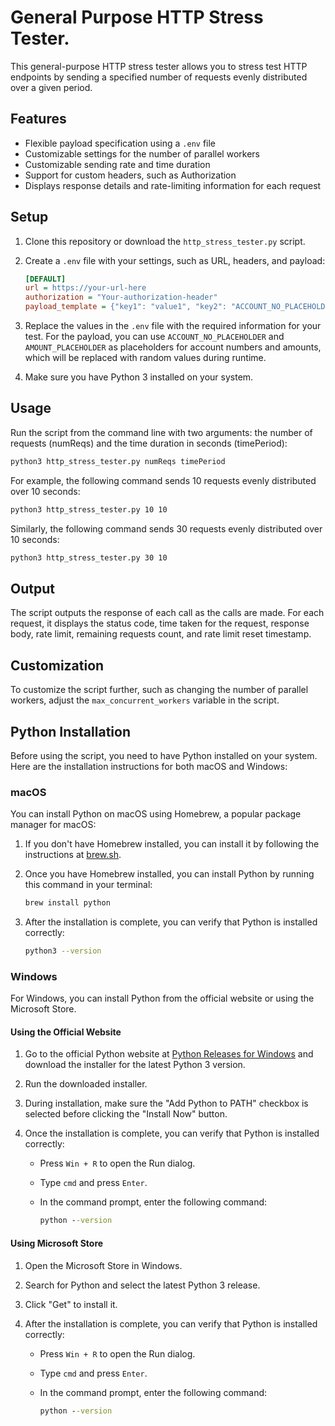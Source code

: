# General Purpose HTTP Stress Tester.

This general-purpose HTTP stress tester allows you to stress test HTTP endpoints by sending a specified number of requests evenly distributed over a given 
period.

## Features
- Flexible payload specification using a `.env` file
- Customizable settings for the number of parallel workers
- Customizable sending rate and time duration
- Support for custom headers, such as Authorization
- Displays response details and rate-limiting information for each request

## Setup

1. Clone this repository or download the `http_stress_tester.py` script.
2. Create a `.env` file with your settings, such as URL, headers, and payload:
    ```ini
    [DEFAULT]
    url = https://your-url-here
    authorization = "Your-authorization-header"
    payload_template = {"key1": "value1", "key2": "ACCOUNT_NO_PLACEHOLDER", "key3": "value3", "amount": "AMOUNT_PLACEHOLDER"}
    ```
3. Replace the values in the `.env` file with the required information for your test. For the payload, you can use `ACCOUNT_NO_PLACEHOLDER` and 
`AMOUNT_PLACEHOLDER` as placeholders for account numbers and amounts, which will be replaced with random values during runtime.

4. Make sure you have Python 3 installed on your system.

## Usage

Run the script from the command line with two arguments: the number of requests (numReqs) and the time duration in seconds (timePeriod):

```bash
python3 http_stress_tester.py numReqs timePeriod
```

For example, the following command sends 10 requests evenly distributed over 10 seconds:

```bash
python3 http_stress_tester.py 10 10
```

Similarly, the following command sends 30 requests evenly distributed over 10 seconds:

```bash
python3 http_stress_tester.py 30 10
```

## Output

The script outputs the response of each call as the calls are made. For each request, it displays the status code, time taken for the request, response 
body, rate limit, remaining requests count, and rate limit reset timestamp.

## Customization

To customize the script further, such as changing the number of parallel workers, adjust the `max_concurrent_workers` variable in the script.

## Python Installation

Before using the script, you need to have Python installed on your system. Here are the installation instructions for both macOS and Windows:

### macOS

You can install Python on macOS using Homebrew, a popular package manager for macOS:

1. If you don't have Homebrew installed, you can install it by following the instructions at [brew.sh](https://brew.sh/).

2. Once you have Homebrew installed, you can install Python by running this command in your terminal:

    ```bash
    brew install python
    ```

3. After the installation is complete, you can verify that Python is installed correctly:

    ```bash
    python3 --version
    ```

### Windows

For Windows, you can install Python from the official website or using the Microsoft Store.

#### Using the Official Website

1. Go to the official Python website at [Python Releases for Windows](https://www.python.org/downloads/windows/) and download the installer for the latest 
Python 3 version.

2. Run the downloaded installer.

3. During installation, make sure the "Add Python to PATH" checkbox is selected before clicking the "Install Now" button.

4. Once the installation is complete, you can verify that Python is installed correctly:

    - Press `Win + R` to open the Run dialog.
    - Type `cmd` and press `Enter`.
    - In the command prompt, enter the following command:

      ```cmd
      python --version
      ```

#### Using Microsoft Store

1. Open the Microsoft Store in Windows.

2. Search for Python and select the latest Python 3 release.

3. Click "Get" to install it.

4. After the installation is complete, you can verify that Python is installed correctly:

    - Press `Win + R` to open the Run dialog.
    - Type `cmd` and press `Enter`.
    - In the command prompt, enter the following command:

      ```cmd
      python --version
      ```

